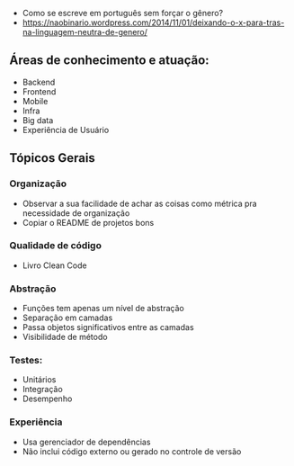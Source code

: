 - Como se escreve em português sem forçar o gênero?
 - https://naobinario.wordpress.com/2014/11/01/deixando-o-x-para-tras-na-linguagem-neutra-de-genero/

## Áreas de conhecimento e atuação:
- Backend
- Frontend
- Mobile
- Infra
- Big data
- Experiência de Usuário

## Tópicos Gerais

### Organização
- Observar a sua facilidade de achar as coisas como métrica pra necessidade de
    organização
- Copiar o README de projetos bons

### Qualidade de código
- Livro Clean Code

### Abstração
- Funções tem apenas um nível de abstração
- Separação em camadas
- Passa objetos significativos entre as camadas
- Visibilidade de método

### Testes:
- Unitários
- Integração
- Desempenho

### Experiência
- Usa gerenciador de dependências
- Não inclui código externo ou gerado no controle de versão
